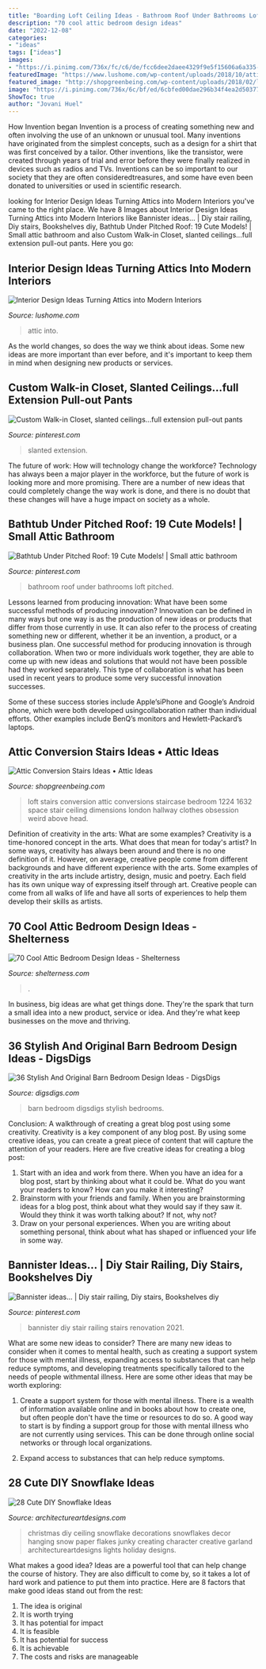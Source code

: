 ```yaml
---
title: "Boarding Loft Ceiling Ideas - Bathroom Roof Under Bathrooms Loft Pitched"
description: "70 cool attic bedroom design ideas"
date: "2022-12-08"
categories:
- "ideas"
tags: ["ideas"]
images:
- "https://i.pinimg.com/736x/fc/c6/de/fcc6dee2daee4329f9e5f15606a6a335--bannister-ideas-diy-stair-railing-ideas.jpg"
featuredImage: "https://www.lushome.com/wp-content/uploads/2018/10/attic-room-design-ideas-9.jpg"
featured_image: "http://shopgreenbeing.com/wp-content/uploads/2018/02/loft-conversions-in-size-1224-x-1632.jpg"
image: "https://i.pinimg.com/736x/6c/bf/ed/6cbfed00dae296b34f4ea2d503775f7d--walk-in-closet-slanted-ceiling-attic-closet.jpg"
ShowToc: true
author: "Jovani Huel"
---
```



How Invention began
Invention is a process of creating something new and often involving the use of an unknown or unusual tool. Many inventions have originated from the simplest concepts, such as a design for a shirt that was first conceived by a tailor. Other inventions, like the transistor, were created through years of trial and error before they were finally realized in devices such as radios and TVs. Inventions can be so important to our society that they are often consideredtreasures, and some have even been donated to universities or used in scientific research.

	

		
looking for Interior Design Ideas Turning Attics into Modern Interiors you've came to the right place. We have 8 Images about Interior Design Ideas Turning Attics into Modern Interiors like Bannister ideas... | Diy stair railing, Diy stairs, Bookshelves diy, Bathtub Under Pitched Roof: 19 Cute Models! | Small attic bathroom and also Custom Walk-in Closet, slanted ceilings...full extension pull-out pants. Here you go:
		
    
## Interior Design Ideas Turning Attics Into Modern Interiors

<img loading=lazy src="https://www.lushome.com/wp-content/uploads/2018/10/attic-room-design-ideas-9.jpg" onerror="this.onerror=null;this.src='https://tse2.mm.bing.net/th?id=OIP.d2D-EUmx8mqSDCljeBhDqgHaE8&amp;pid=15.1';" alt="Interior Design Ideas Turning Attics into Modern Interiors">

_Source: lushome.com_

>attic into. 

	

As the world changes, so does the way we think about ideas. Some new ideas are more important than ever before, and it's important to keep them in mind when designing new products or services.

    
## Custom Walk-in Closet, Slanted Ceilings...full Extension Pull-out Pants

<img loading=lazy src="https://i.pinimg.com/736x/6c/bf/ed/6cbfed00dae296b34f4ea2d503775f7d--walk-in-closet-slanted-ceiling-attic-closet.jpg" onerror="this.onerror=null;this.src='https://tse1.mm.bing.net/th?id=OIP.T1R0hugBxoQdzeVMN7UrFgHaJ3&amp;pid=15.1';" alt="Custom Walk-in Closet, slanted ceilings...full extension pull-out pants">

_Source: pinterest.com_

>slanted extension. 

	

The future of work: How will technology change the workforce?
Technology has always been a major player in the workforce, but the future of work is looking more and more promising. There are a number of new ideas that could completely change the way work is done, and there is no doubt that these changes will have a huge impact on society as a whole.

    
## Bathtub Under Pitched Roof: 19 Cute Models! | Small Attic Bathroom

<img loading=lazy src="https://i.pinimg.com/736x/69/76/5e/69765e6353091cf952463da12b87708a--bathroom-plumbing-attic-bathroom.jpg" onerror="this.onerror=null;this.src='https://tse2.mm.bing.net/th?id=OIP.WAINGeolfNFlOS2T2Z32mwHaJ3&amp;pid=15.1';" alt="Bathtub Under Pitched Roof: 19 Cute Models! | Small attic bathroom">

_Source: pinterest.com_

>bathroom roof under bathrooms loft pitched. 

	

Lessons learned from producing innovation: What have been some successful methods of producing innovation?
Innovation can be defined in many ways but one way is as the production of new ideas or products that differ from those currently in use. It can also refer to the process of creating something new or different, whether it be an invention, a product, or a business plan.
One successful method for producing innovation is through collaboration. When two or more individuals work together, they are able to come up with new ideas and solutions that would not have been possible had they worked separately. This type of collaboration is what has been used in recent years to produce some very successful innovation successes.

Some of these success stories include Apple’siPhone and Google’s Android phone, which were both developed usingcollaboration rather than individual efforts. Other examples include BenQ’s monitors and Hewlett-Packard’s laptops.

    
## Attic Conversion Stairs Ideas • Attic Ideas

<img loading=lazy src="http://shopgreenbeing.com/wp-content/uploads/2018/02/loft-conversions-in-size-1224-x-1632.jpg" onerror="this.onerror=null;this.src='https://tse3.mm.bing.net/th?id=OIP.N9MvG8Q2bphGNTa1HftcvgHaJ4&amp;pid=15.1';" alt="Attic Conversion Stairs Ideas • Attic Ideas">

_Source: shopgreenbeing.com_

>loft stairs conversion attic conversions staircase bedroom 1224 1632 space stair ceiling dimensions london hallway clothes obsession weird above head. 

	

Definition of creativity in the arts: What are some examples?
Creativity is a time-honored concept in the arts. What does that mean for today's artist? In some ways, creativity has always been around and there is no one definition of it. However, on average, creative people come from different backgrounds and have different experience with the arts. 
Some examples of creativity in the arts include artistry, design, music and poetry. Each field has its own unique way of expressing itself through art. Creative people can come from all walks of life and have all sorts of experiences to help them develop their skills as artists.

    
## 70 Cool Attic Bedroom Design Ideas - Shelterness

<img loading=lazy src="https://i.shelterness.com/2011/04/dreamy-loft-room-design.jpg" onerror="this.onerror=null;this.src='https://tse3.mm.bing.net/th?id=OIP.o960DiGRTQfpFacdwxVFSAHaLI&amp;pid=15.1';" alt="70 Cool Attic Bedroom Design Ideas - Shelterness">

_Source: shelterness.com_

>. 

	

In business, big ideas are what get things done. They're the spark that turn a small idea into a new product, service or idea. And they're what keep businesses on the move and thriving.

    
## 36 Stylish And Original Barn Bedroom Design Ideas - DigsDigs

<img loading=lazy src="https://www.digsdigs.com/photos/stylish-and-original-barn-bedrooms-36.jpg" onerror="this.onerror=null;this.src='https://tse3.mm.bing.net/th?id=OIP.A1hNPCXPmlu-P8S-GEP4SQHaE7&amp;pid=15.1';" alt="36 Stylish And Original Barn Bedroom Design Ideas - DigsDigs">

_Source: digsdigs.com_

>barn bedroom digsdigs stylish bedrooms. 

	

Conclusion: A walkthrough of creating a great blog post using some creativity.
Creativity is a key component of any blog post. By using some creative ideas, you can create a great piece of content that will capture the attention of your readers. Here are five creative ideas for creating a blog post: 
1. Start with an idea and work from there. When you have an idea for a blog post, start by thinking about what it could be. What do you want your readers to know? How can you make it interesting? 
2. Brainstorm with your friends and family. When you are brainstorming ideas for a blog post, think about what they would say if they saw it. Would they think it was worth talking about? If not, why not? 
3. Draw on your personal experiences. When you are writing about something personal, think about what has shaped or influenced your life in some way.

    
## Bannister Ideas... | Diy Stair Railing, Diy Stairs, Bookshelves Diy

<img loading=lazy src="https://i.pinimg.com/736x/fc/c6/de/fcc6dee2daee4329f9e5f15606a6a335--bannister-ideas-diy-stair-railing-ideas.jpg" onerror="this.onerror=null;this.src='https://tse2.mm.bing.net/th?id=OIP.nYdoP-Q40aaNrNs8K3qHkgHaLG&amp;pid=15.1';" alt="Bannister ideas... | Diy stair railing, Diy stairs, Bookshelves diy">

_Source: pinterest.com_

>bannister diy stair railing stairs renovation 2021. 

	

What are some new ideas to consider?
There are many new ideas to consider when it comes to mental health, such as creating a support system for those with mental illness, expanding access to substances that can help reduce symptoms, and developing treatments specifically tailored to the needs of people withmental illness. Here are some other ideas that may be worth exploring:
1. Create a support system for those with mental illness. There is a wealth of information available online and in books about how to create one, but often people don't have the time or resources to do so. A good way to start is by finding a support group for those with mental illness who are not currently using services. This can be done through online social networks or through local organizations.

2. Expand access to substances that can help reduce symptoms.

    
## 28 Cute DIY Snowflake Ideas

<img loading=lazy src="https://www.architectureartdesigns.com/wp-content/uploads/2013/12/37.jpg" onerror="this.onerror=null;this.src='https://tse4.mm.bing.net/th?id=OIP.ilAWZT4aWwpa3v5C6RICLAHaLI&amp;pid=15.1';" alt="28 Cute DIY Snowflake Ideas">

_Source: architectureartdesigns.com_

>christmas diy ceiling snowflake decorations snowflakes decor hanging snow paper flakes junky creating character creative garland architectureartdesigns lights holiday designs. 

	

What makes a good idea?
Ideas are a powerful tool that can help change the course of history. They are also difficult to come by, so it takes a lot of hard work and patience to put them into practice. Here are 8 factors that make good ideas stand out from the rest: 
1. The idea is original 
2. It is worth trying 
3. It has potential for impact 
4. It is feasible 
5. It has potential for success 
6. It is achievable 
7. The costs and risks are manageable 

